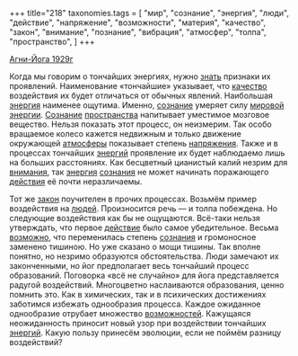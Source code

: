 +++
title="218"
taxonomies.tags = [
 "мир",
 "сознание",
 "энергия",
 "люди",
 "действие",
 "напряжение",
 "возможности",
 "материя",
 "качество",
 "закон",
 "внимание",
 "познание",
 "вибрация",
 "атмосфер",
 "толпа",
 "пространство",
]
+++

[Агни-Йога 1929г](/agni/1929)

Когда мы говорим о тончайших энергиях, нужно [знать](/tags/познание) признаки их проявлений. Наименование «тончайшие» указывает, что [качество](/tags/качество) воздействия их будет отличаться от обычных явлений. Наибольшая [энергия](/tags/энергия) наименее ощутима. Именно, [сознание](/tags/сознание) умеряет силу [мировой](/tags/мир) [энергии](/tags/энергия). [Сознание](/tags/сознание) [пространства](/tags/пространство) напитывает уместимое мозговое вещество. Нельзя показать этот процесс, он неизмерим. Так особо вращаемое колесо кажется недвижным и только движение окружающей [атмосферы](/tags/атмосфер) показывает степень [напряжения](/tags/напряжение). Также и в процессах тончайших [энергий](/tags/энергия) проявление их будет наблюдаемо лишь на больших расстояниях. Как бесцветный цианистый калий незрим для [внимания](/tags/внимание), так [энергия](/tags/энергия) [сознания](/tags/сознание) не может начинать поражающего [действия](/tags/вибрация) её почти неразличаемы.   

Тот же [закон](/tags/закон) поучителен в прочих процессах. Возьмём пример воздействия на [людей](/tags/люди). Произносится речь — и толпа побеждена. Но следующие воздействия как бы не ощущаются. Всё-таки нельзя утверждать, что первое [действие](/tags/действие) было самое убедительное. Весьма [возможно](/tags/возможности), что переменилась степень [сознания](/tags/сознание) и громоносное заменено тишиною. Но уже сказано о мощи тишины. Так вполне понятно, но незримо образуются обстоятельства. Люди замечают их законченными, но йог предполагает весь тончайший процесс образований. Поговорка «всё не случайно» для йога представляется радугой воздействий. Многоцветно наслаиваются образования, ценно помнить это. Как в химических, так и в психических достижениях заботимся избежать однообразия процесса. Каждое ожиданное однообразие отрубает множество [возможностей](/tags/возможности). Кажущаяся неожиданность приносит новый узор при воздействии тончайших [энергий](/tags/энергия). Какую пользу принесём эволюции, если не поймём разницу воздействий?